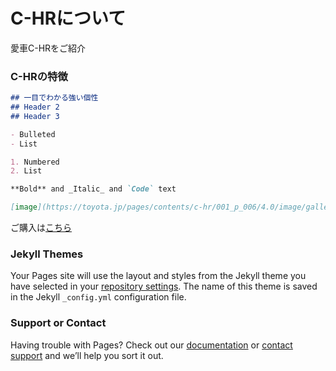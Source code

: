 # C-HRについて

愛車C-HRをご紹介

### C-HRの特徴

```markdown
## 一目でわかる強い個性
## Header 2
## Header 3

- Bulleted
- List

1. Numbered
2. List

**Bold** and _Italic_ and `Code` text

[image](https://toyota.jp/pages/contents/c-hr/001_p_006/4.0/image/gallery_des-ext_01.jpg)
```

ご購入は[こちら](https://toyota.jp/c-hr/)

### Jekyll Themes

Your Pages site will use the layout and styles from the Jekyll theme you have selected in your [repository settings](https://github.com/ikkun198/report1/settings/pages). The name of this theme is saved in the Jekyll `_config.yml` configuration file.

### Support or Contact

Having trouble with Pages? Check out our [documentation](https://docs.github.com/categories/github-pages-basics/) or [contact support](https://support.github.com/contact) and we’ll help you sort it out.

